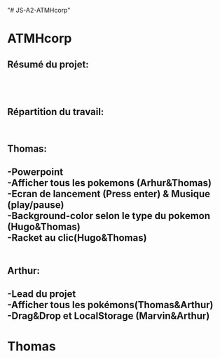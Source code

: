 "# JS-A2-ATMHcorp" 

<h1>ATMHcorp</h1>

<h2>Résumé du projet:<h2><br>

<h2>Répartition du travail:<h2>
  <div style="display:flex;">
    <div>
      <h4>Thomas:</h4>
      <p>-Powerpoint <br>-Afficher tous les pokemons (Arhur&Thomas)<br>-Ecran de lancement (Press enter) & Musique (play/pause)<br>-Background-color selon le type du pokemon (Hugo&Thomas)<br>-Racket au clic(Hugo&Thomas)</p></div>  
  </div>
  <div>
    <h4>Arthur:</h4>
    <p>-Lead du projet<br>-Afficher tous les pokémons(Thomas&Arthur)<br>-Drag&Drop et LocalStorage (Marvin&Arthur)</p>
  </div>

<h1> Thomas </h1>
